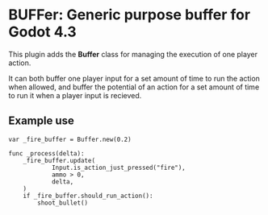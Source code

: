 # BUFFer: Generic purpose buffer for Godot 4.3

This plugin adds the **Buffer** class for managing the execution of one player action.

It can both buffer one player input for a set amount of time to run the action when allowed, and buffer the potential of an action for a set amount of time to run it when a player input is recieved.

## Example use
```gdscript
var _fire_buffer = Buffer.new(0.2)

func _process(delta):
	_fire_buffer.update(
			Input.is_action_just_pressed("fire"),
			ammo > 0,
			delta,
	)
	if _fire_buffer.should_run_action():
		shoot_bullet()
```

